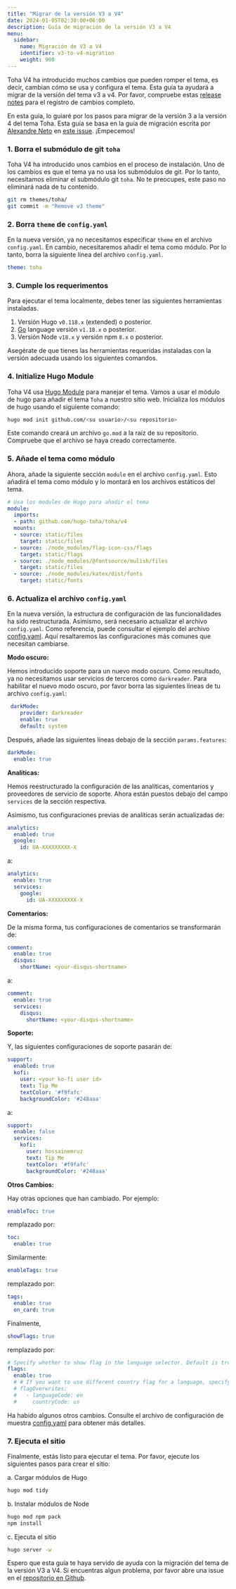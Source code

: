 ```yaml
---
title: "Migrar de la versión V3 a V4"
date: 2024-01-05T02:30:00+06:00
description: Guía de migración de la versión V3 a V4
menu:
  sidebar:
    name: Migración de V3 a V4
    identifier: v3-to-v4-migration
    weight: 900
---
```


Toha V4 ha introducido muchos cambios que pueden romper el tema, es decir, cambian cómo se usa y configura el tema. Esta guía ta ayudará a migrar de la versión del tema v3 a v4. Por favor, compruebe estas [release notes](https://github.com/hugo-toha/toha/releases/tag/v4.0.0) para el registro de cambios completo.

En esta guía, lo guiaré por los pasos para migrar de la versión 3 a la versión 4 del tema Toha. Esta guía se basa en la guía de migración escrita por [Alexandre Neto](https://github.com/SrNetoChan) en [este issue](https://github.com/hugo-toha/toha/issues/852). ¡Empecemos!

### 1. Borra el submódulo de git `toha`

Toha V4 ha introducido unos cambios en el proceso de instalación. Uno de los cambios es que el tema ya no usa los submódulos de git. Por lo tanto, necesitamos eliminar el submódulo git `toha`. No te preocupes, este paso no eliminará nada de tu contenido.

```bash
git rm themes/toha/
git commit -m "Remove v3 theme"
```

### 2. Borra `theme` de `config.yaml`

En la nueva versión, ya no necesitamos especificar `theme` en el archivo `config.yaml`. En cambio, necesitaremos añadir el tema como módulo. Por lo tanto, borra la siguiente línea del archivo `config.yaml`.

```yaml
theme: toha
```

### 3. Cumple los requerimentos

Para ejecutar el tema localmente, debes tener las siguientes herramientas instaladas.

1. Versión Hugo `v0.118.x` (extended) o posterior.
2. [Go](https://go.dev/doc/install) language versión `v1.18.x` o posterior.
3. Versión Node `v18.x` y versión npm `8.x` o posterior.

Asegérate de que tienes las herramientas requeridas instaladas con la versión adecuada usando los siguientes comandos.

### 4. Initialize Hugo Module

Toha V4 usa [Hugo Module](https://gohugo.io/hugo-modules/) para manejar el tema. Vamos a usar el módulo de hugo para añadir el tema `Toha` a nuestro sitio web. Inicializa los módulos de hugo usando el siguiente comando:

```bash
hugo mod init github.com/<su usuario>/<su repositorio>
```

Este comando creará un archivo `go.mod` a la raíz de su repositorio. Compruebe que el archivo se haya creado correctamente.

### 5. Añade el tema como módulo

Ahora, añade la siguiente sección `module` en el archivo `config.yaml`. Esto añadirá el tema como módulo y lo montará en los archivos estáticos del tema.

```yaml
# Usa los modules de Hugo para añadir el tema
module:
  imports:
  - path: github.com/hugo-toha/toha/v4
  mounts:
  - source: static/files
    target: static/files
  - source: ./node_modules/flag-icon-css/flags
    target: static/flags
  - source: ./node_modules/@fontsource/mulish/files
    target: static/files
  - source: ./node_modules/katex/dist/fonts
    target: static/fonts
```

### 6. Actualiza el archivo `config.yaml`

En la nueva versión, la estructura de configuración de las funcionalidades ha sido restructurada. Asimismo, será necesario actualizar el archivo `config.yaml`. Como referencia, puede consultar el ejemplo del archivo [config.yaml](https://github.com/hugo-toha/hugo-toha.github.io/blob/main/config.yaml). Aquí resaltaremos las configuraciones más comunes que necesitan cambiarse.

**Modo oscuro:**

Hemos introducido soporte para un nuevo modo oscuro. Como resultado, ya no necesitamos usar servicios de terceros como `darkreader`. Para habilitar el nuevo modo oscuro, por favor borra las siguientes líneas de tu archivo `config.yaml`:

```yaml
 darkMode:
    provider: darkreader
    enable: true
    default: system
```

Después, añade las siguientes líneas debajo de la sección `params.features`:

```yaml
darkMode:
  enable: true
```

**Analíticas:**

Hemos reestructurado la configuración de las analíticas, comentarios y proveedores de servicio de soporte. Ahora están puestos debajo del campo `services` de la sección respectiva.

Asimismo, tus configuraciones previas de analíticas serán actualizadas de:

```yaml
analytics:
  enabled: true
  google:
    id: UA-XXXXXXXXX-X
```

a:

```yaml
analytics:
  enable: true
  services:
    google:
      id: UA-XXXXXXXXX-X
```

**Comentarios:**

De la misma forma, tus configuraciones de comentarios se transformarán de:

```yaml
comment:
  enable: true
  disqus:
    shortName: <your-disqus-shortname>
```

a:
  
```yaml
comment:
  enable: true
  services:
    disqus:
      shortName: <your-disqus-shortname>
```

**Soporte:**

Y, las siguientes configuraciones de soporte pasarán de:

```yaml
support:
  enabled: true
  kofi:
    user: <your ko-fi user id>
    text: Tip Me
    textColor: '#f9fafc'
    backgroundColor: '#248aaa'
```

a:

```yaml
support:
  enable: false
  services:
    kofi:
      user: hossainemruz
      text: Tip Me
      textColor: '#f9fafc'
      backgroundColor: '#248aaa'
```

**Otros Cambios:**

Hay otras opciones que han cambiado. Por ejemplo:

```yaml
enableToc: true
```

remplazado por:

```yaml
toc:
  enable: true
```

Similarmente:

```yaml
enableTags: true
```

remplazado por:

```yaml
tags:
  enable: true
  on_card: true
```

Finalmente,

```yaml
showFlags: true
```

remplazado por:

```yaml
# Specify whether to show flag in the language selector. Default is true.
flags:
  enable: true
  # # If you want to use different country flag for a language, specify them here.
  # flagOverwrites:
  #   - languageCode: en
  #     countryCode: us

```

Ha habido algunos otros cambios. Consulte el archivo de configuración de muestra [config.yaml](https://github.com/hugo-toha/hugo-toha.github.io/blob/main/config.yaml) para obtener más detalles.

### 7. Ejecuta el sitio

Finalmente, estás listo para ejecutar el tema. Por favor, ejecute los siguientes pasos para crear el sitio: 

a. Cargar módulos de Hugo

```bash
hugo mod tidy
```

b. Instalar módulos de Node

```bash
hugo mod npm pack
npm install
```

c. Ejecuta el sitio

```bash
hugo server -w
```

Espero que esta guía te haya servido de ayuda con la migración del tema de la versión V3 a V4. Si encuentras algun problema, por favor abre una issue en el [repositorio en Github](https://github.com/hugo-toha/toha).
